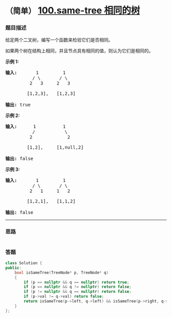 # `（简单）` [100.same-tree 相同的树](https://leetcode-cn.com/problems/same-tree/)

### 题目描述
<p>给定两个二叉树，编写一个函数来检验它们是否相同。</p>

<p>如果两个树在结构上相同，并且节点具有相同的值，则认为它们是相同的。</p>

<p><strong>示例&nbsp;1:</strong></p>

<pre><strong>输入: </strong>      1         1
          / \       / \
         2   3     2   3

        [1,2,3],   [1,2,3]

<strong>输出:</strong> true</pre>

<p><strong>示例 2:</strong></p>

<pre><strong>输入:  </strong>    1          1
          /           \
         2             2

        [1,2],     [1,null,2]

<strong>输出:</strong> false
</pre>

<p><strong>示例&nbsp;3:</strong></p>

<pre><strong>输入:</strong>       1         1
          / \       / \
         2   1     1   2

        [1,2,1],   [1,1,2]

<strong>输出:</strong> false
</pre>


---
### 思路
```
```



### 答题
``` C++
class Solution {
public:
    bool isSameTree(TreeNode* p, TreeNode* q) 
	{
		if (p == nullptr && q == nullptr) return true;
		if (p == nullptr && q != nullptr) return false;
		if (p != nullptr && q == nullptr) return false;
		if (p->val != q->val) return false;
		return isSameTree(p->left, q->left) && isSameTree(p->right, q->right);
    }
};
```




